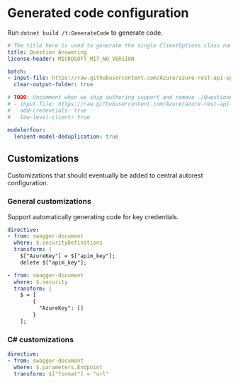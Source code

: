 # Generated code configuration

Run `dotnet build /t:GenerateCode` to generate code.

``` yaml
# The title here is used to generate the single ClientOptions class name.
title: Question Answering
license-header: MICROSOFT_MIT_NO_VERSION

batch:
- input-file: https://raw.githubusercontent.com/Azure/azure-rest-api-specs/68e7988aba481206f08019d3efb585683d5bc577/specification/cognitiveservices/data-plane/Language/preview/2021-07-15-preview/questionanswering.json
  clear-output-folder: true

# TODO: Uncomment when we ship authoring support and remove ./QuestionAnsweringClientOptions.cs.
# - input-file: https://raw.githubusercontent.com/Azure/azure-rest-api-specs/68e7988aba481206f08019d3efb585683d5bc577/specification/cognitiveservices/data-plane/Language/preview/2021-07-15-preview/questionanswering-authoring.json
#   add-credentials: true
#   low-level-client: true

modelerfour:
  lenient-model-deduplication: true
```

## Customizations

Customizations that should eventually be added to central autorest configuration.

### General customizations

Support automatically generating code for key credentials.

``` yaml
directive:
- from: swagger-document
  where: $.securityDefinitions
  transform: |
    $["AzureKey"] = $["apim_key"];
    delete $["apim_key"];

- from: swagger-document
  where: $.security
  transform: |
    $ = [
        {
          "AzureKey": []
        }
    ];
```

### C# customizations

``` yaml
directive:
- from: swagger-document
  where: $.parameters.Endpoint
  transform: $["format"] = "url"
```
